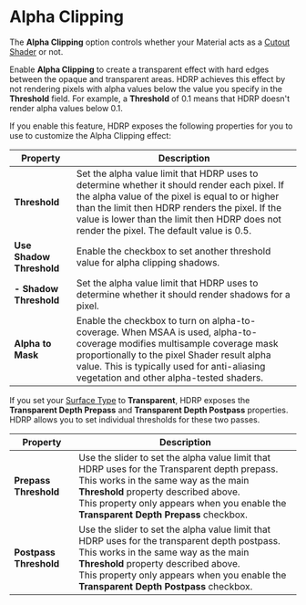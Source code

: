 # Alpha Clipping

The **Alpha Clipping** option controls whether your Material acts as a [Cutout Shader](https://docs.unity3d.com/Manual/StandardShaderMaterialParameterRenderingMode.html) or not.

Enable **Alpha Clipping** to create a transparent effect with hard edges between the opaque and transparent areas. HDRP achieves this effect by not rendering pixels with alpha values below the value you specify in the **Threshold** field. For example, a **Threshold** of 0.1 means that HDRP doesn't render alpha values below 0.1.

If you enable this feature, HDRP exposes the following properties for you to use to customize the Alpha Clipping effect:

| Property                 | Description                                                  |
| ------------------------ | ------------------------------------------------------------ |
| **Threshold**            | Set the alpha value limit that HDRP uses to determine whether it should render each pixel. If the alpha value of the pixel is equal to or higher than the limit then HDRP renders the pixel. If the value is lower than the limit then HDRP does not render the pixel. The default value is 0.5. |
| **Use Shadow Threshold** | Enable the checkbox to set another threshold value for alpha clipping shadows. |
| **- Shadow Threshold**   | Set the alpha value limit that HDRP uses to determine whether it should render shadows for a pixel. |
| **Alpha to Mask**        | Enable the checkbox to turn on alpha-to-coverage. When MSAA is used, alpha-to-coverage modifies multisample coverage mask proportionally to the pixel Shader result alpha value. This is typically used for anti-aliasing vegetation and other alpha-tested shaders.  |

If you set your [Surface Type](Surface-Type.md) to **Transparent**, HDRP exposes the **Transparent Depth Prepass** and **Transparent Depth Postpass** properties. HDRP allows you to set individual thresholds for these two passes.

| Property                      | Description                                                  |
| ----------------------------- | ------------------------------------------------------------ |
| **Prepass Threshold**  | Use the slider to set the alpha value limit that HDRP uses for the Transparent depth prepass. This works in the same way as the main **Threshold** property described above.<br />This property only appears when you enable the **Transparent Depth Prepass** checkbox. |
| **Postpass Threshold** | Use the slider to set the alpha value limit that HDRP uses for the transparent depth postpass. This works in the same way as the main **Threshold** property described above.<br />This property only appears when you enable the **Transparent Depth Postpass** checkbox. |


